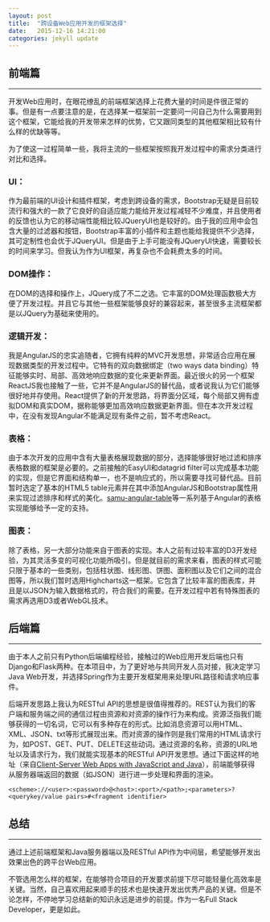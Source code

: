 ```yaml
---
layout: post
title:  "跨设备Web应用开发的框架选择"
date:   2015-12-16 14:21:00
categories: jekyll update
---
```

## 前端篇
***
开发Web应用时，在眼花缭乱的前端框架选择上花费大量的时间是件很正常的事。但是有一点要注意的是，在选择某一框架前一定要问一问自己为什么需要用到这个框架，它能给我的开发带来怎样的优势，它又跟同类型的其他框架相比较有什么样的优缺等等。

为了使这一过程简单一些，我将主流的一些框架按照我开发过程中的需求分类进行对比和选择。

### UI：
作为最前端的UI设计和插件框架，考虑到跨设备的需求，Bootstrap无疑是目前较流行和强大的一款了它良好的自适应能力能给开发过程减轻不少难度，并且使用者的反馈也认为它的移动端性能相比较JQueryUI也是较好的。由于我的应用中会包含大量的过滤器和按钮，Bootstrap丰富的小插件和主题也能给我提供不少选择，其可定制性也会优于JQueryUI。但是由于上手可能没有JQueryUI快速，需要较长的时间来学习。但我认为作为UI框架，再复杂也不会耗费太多的时间。

### DOM操作：
在DOM的选择和操作上，JQuery成了不二之选。它丰富的DOM处理函数极大方便了开发过程。并且它与其他一些框架能够良好的兼容起来，甚至很多主流框架都是以JQuery为基础来使用的。

### 逻辑开发：
我是AngularJS的忠实追随者，它拥有纯粹的MVC开发思想，非常适合应用在展现数据类型的开发过程中。它特有的双向数据绑定（two ways data binding）特征能够实时、局部、高效地响应数据的变化来更新界面。最近很火的另一个框架ReactJS我也接触了一些，它并不是AngularJS的替代品，或者说我认为它们能够很好地并存使用。React提供了新的开发思路，将界面分区域，每个局部又拥有虚拟DOM和真实DOM，据称能够更加高效响应数据更新界面。但在本次开发过程中，在没有发现Angular不能满足现有条件之前，暂不考虑React。

### 表格：
由于本次开发的应用中含有大量表格展现数据的部分，选择能够很好地过滤和排序表格数据的框架是必要的。之前接触的EasyUI和datagrid filter可以完成基本功能的实现，但是它界面和结构单一，也不是响应式的，所以需要寻找可替代品。目前暂时选定了基本的HTML5 table元素并在其中添加AngularJS和Bootstrap属性用来实现过滤排序和样式的美化。[samu-angular-table][samu]等一系列基于Angular的表格实现能够给予一定的支持。

### 图表：
除了表格，另一大部分功能来自于图表的实现。本人之前有过较丰富的D3开发经验，为其灵活多变的可视化功能所吸引。但是就目前的需求来看，图表的样式可能只限于基本的一些类别，包括柱状图、线形图、饼图、面积图以及它们之间的混合图等，所以我们暂时选用Highcharts这一框架。它包含了比较丰富的图表库，并且是以JSON为输入数据格式的，符合我们的需要。在开发过程中若有特殊图表的需求再选用D3或者WebGL技术。


## 后端篇
***
由于本人之前只有Python后端编程经验，接触过的Web应用开发后端也只有Django和Flask两种。在本项目中，为了更好地与共同开发人员对接，我决定学习Java Web开发，并选择Spring作为主要开发框架用来处理URL路径和请求响应事件。

后端开发思路上我认为RESTful API的思想是很值得推荐的。REST认为我们的客户端和服务端之间的通信过程由资源和对资源的操作行为来构成。资源泛指我们能够获得的一切名词，它可以有多种存在的形式。比如消息资源可以用HTML、XML、JSON、txt等形式展现出来。而对资源的操作则是我们常用的HTML请求行为，如POST、GET、PUT、DELETE这些动词。通过资源的名称，资源的URL地址以及请求行为，我们就能实现基本的RESTful API开发思想。通过下面这样的地址（来自[Client-Server Web Apps with JavaScript and Java][book1]），前端能够获得从服务器端返回的数据（如JSON）进行进一步处理和界面的渲染。

``<scheme>://<user>:<password>@<host>:<port>/<path>;<parameters>?<querykey/value pairs>#<fragment identifier>``

## 总结
***
通过上述前端框架和Java服务器端以及RESTful API作为中间层，希望能够开发出效果出色的跨平台Web应用。

不管选用怎么样的框架，在能够符合项目的开发要求前提下尽可能轻量化高效率是关键。当然，自己喜欢用起来顺手的技术也是快速开发出优秀产品的关键。但是不论怎样，不停地学习总结新的知识永远是进步的前提。作为一名Full Stack Developer，更是如此。


[samu]: http://samu.github.io/angular-table/examples/examples.html
[book1]: http://www.amazon.com/Client-Server-Web-Apps-JavaScript-Java/dp/1449369332